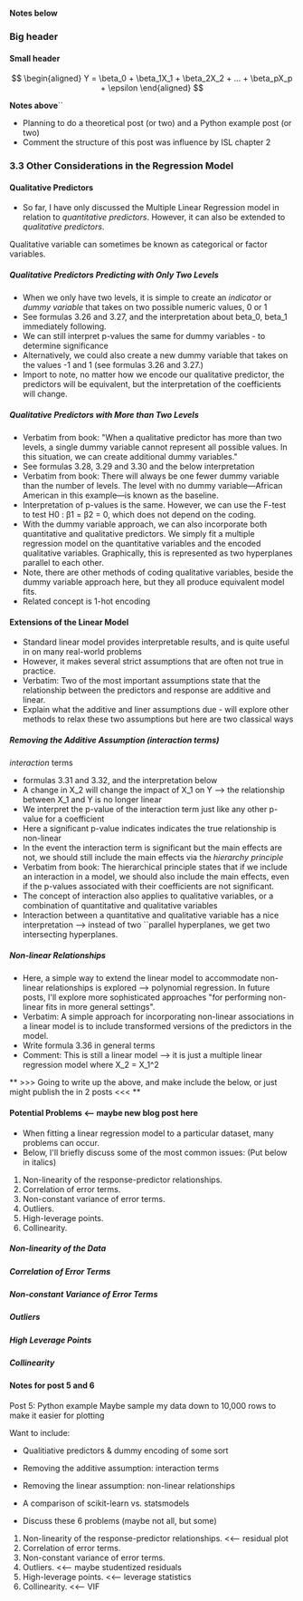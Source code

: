 
**Notes below**

### Big header

#### Small header

$$
\begin{aligned} 
Y = \beta_0 + \beta_1X_1 + \beta_2X_2 + ... + \beta_pX_p + \epsilon 
\end{aligned}
$$

**Notes above**``

* Planning to do a theoretical post (or two) and a Python example post (or two)
* Comment the structure of this post was influence by ISL chapter 2


### 3.3 Other Considerations in the Regression Model

#### Qualitative Predictors

* So far, I have only discussed the Multiple Linear Regression model in relation to *quantitative predictors*.  However, it can also be extended to *qualitative predictors*.

Qualitative variable can sometimes be known as categorical or factor variables.

##### Qualitative Predictors Predicting with Only Two Levels

* When we only have two levels, it is simple to create an *indicator* or *dummy variable* that takes on two possible numeric values, 0 or 1
* See formulas 3.26 and 3.27, and the interpretation about beta_0, beta_1 immediately following.
* We can still interpret p-values the same for dummy variables - to determine significance
* Alternatively, we could also create a new dummy variable that takes on the values -1 and 1 (see formulas 3.26 and 3.27.)
* Import to note, no matter how we encode our qualitative predictor, the predictors will be equivalent, but the interpretation of the coefficients will change.

##### Qualitative Predictors with More than Two Levels

* Verbatim from book: "When a qualitative predictor has more than two levels, a single dummy variable cannot represent all possible values. In this situation, we can create additional dummy variables."
* See formulas 3.28, 3.29 and 3.30 and the below interpretation
* Verbatim from book: There will always be one fewer dummy variable than the number of levels. The level with no dummy variable—African American in this example—is known as the baseline.
* Interpretation of p-values is the same.  However, we can use the F-test to test H0 : β1 = β2 = 0, which does not depend on the coding.
* With the dummy variable approach, we can also incorporate both quantitative and qualitative predictors.  We simply fit a multiple regression model on the quantitative variables and the encoded qualitative variables.  Graphically, this is represented as two hyperplanes parallel to each other.
* Note, there are other methods of coding qualitative variables, beside the dummy variable approach here, but they all produce equivalent model fits.
* Related concept is 1-hot encoding 

#### Extensions of the Linear Model

* Standard linear model provides interpretable results, and is quite useful in on many real-world problems
* However, it makes several strict assumptions that are often not true in practice.
* Verbatim: Two of the most important assumptions state that the relationship between the predictors and response are additive and linear.
* Explain what the additive and liner assumptions due - will explore other methods to relax these two assumptions but here are two classical ways

##### Removing the Additive Assumption (interaction terms)

*interaction* terms
* formulas 3.31 and 3.32, and the interpretation below
* A change in X_2 will change the impact of X_1 on Y --> the relationship between X_1 and Y is no longer linear
* We interpret the p-value of the interaction term just like any other p-value for a coefficient
* Here a significant p-value indicates indicates the true relationship is non-linear
* In the event the interaction term is significant but the main effects are not, we should still include the main effects via the *hierarchy principle*
* Verbatim from book: The hierarchical principle states that if we include an interaction in a model, we should also include the main effects, even if the p-values associated with their coefficients are not significant.
* The concept of interaction also applies to qualitative variables, or a combination of quantitative and qualitative variables
* Interaction between a quantitative and qualitative variable has a nice interpretation --> instead of two ``parallel hyperplanes, we get two intersecting hyperplanes.

##### Non-linear Relationships

* Here, a simple way to extend the linear model to accommodate non-linear relationships is explored --> polynomial regression.  In future posts, I'll explore more sophisticated approaches "for performing non-linear fits in more general settings".
* Verbatim: A simple approach for incorporating non-linear associations in a linear model is to include transformed versions of the predictors in the model.
* Write formula 3.36 in general terms
* Comment: This is still a linear model --> it is just a multiple linear regression model where X_2 = X_1^2

** >>> Going to write up the above, and make include the below, or just might publish the in 2 posts <<< **


#### Potential Problems     <-- maybe new blog post here

* When fitting a linear regression model to a particular dataset, many problems can occur.  
* Below, I'll briefly discuss some of the most common issues:
  (Put below in italics)
1. Non-linearity of the response-predictor relationships. 
2. Correlation of error terms.
3. Non-constant variance of error terms.
4. Outliers.
5. High-leverage points.
6. Collinearity.

##### Non-linearity of the Data

##### Correlation of Error Terms

##### Non-constant Variance of Error Terms

##### Outliers

##### High Leverage Points

##### Collinearity


#### Notes for post 5 and 6
Post 5: Python example
Maybe sample my data down to 10,000 rows to make it easier for plotting

Want to include: 
* Qualitiative predictors & dummy encoding of some sort
* Removing the additive assumption: interaction terms
* Removing the linear assumption: non-linear relationships

* A comparison of scikit-learn vs. statsmodels

* Discuss these 6 problems (maybe not all, but some)
1. Non-linearity of the response-predictor relationships.  <<-- residual plot
2. Correlation of error terms.
3. Non-constant variance of error terms.
4. Outliers.                <<-- maybe studentized residuals
5. High-leverage points.    <<-- leverage statistics 
6. Collinearity.            <<-- VIF
